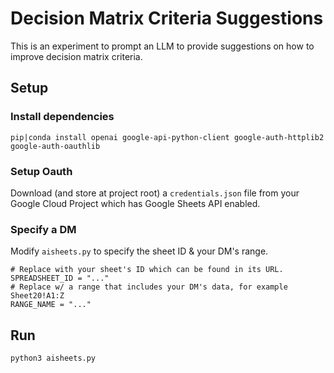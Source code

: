 
# Decision Matrix Criteria Suggestions

This is an experiment to prompt an LLM to provide suggestions on how to improve decision matrix criteria.

## Setup

### Install dependencies

`pip|conda install openai google-api-python-client google-auth-httplib2 google-auth-oauthlib`

### Setup Oauth

Download (and store at project root) a `credentials.json` file from your Google Cloud Project which has Google Sheets
API enabled.

### Specify a DM

Modify `aisheets.py` to specify the sheet ID & your DM's range.

```
# Replace with your sheet's ID which can be found in its URL.
SPREADSHEET_ID = "..."
# Replace w/ a range that includes your DM's data, for example Sheet20!A1:Z
RANGE_NAME = "..."
```

## Run

`python3 aisheets.py`
